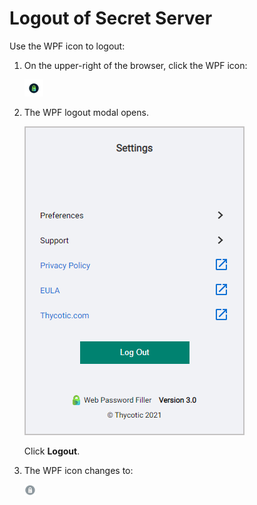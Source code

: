[title]: # (Logout)
[tags]: # (WPF)
[priority]: # (20)
# Logout of Secret Server

Use the WPF icon to logout:

1. On the upper-right of the browser, click the WPF icon:

   ![image](images/clip_image009.png "WPF icon")
1. The WPF logout modal opens.

   ![settings-small.png](images/settings-small.png "Settings")

   Click __Logout__.
1. The WPF icon changes to:

   ![image-20191205103957493](images/image-20191205103957493.png "Logged out icon")
